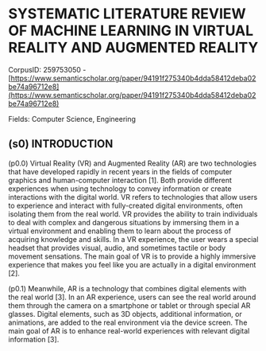 # SYSTEMATIC LITERATURE REVIEW OF MACHINE LEARNING IN VIRTUAL REALITY AND AUGMENTED REALITY

CorpusID: 259753050 - [https://www.semanticscholar.org/paper/94191f275340b4dda58412deba02be74a96712e8](https://www.semanticscholar.org/paper/94191f275340b4dda58412deba02be74a96712e8)

Fields: Computer Science, Engineering

## (s0) INTRODUCTION
(p0.0) Virtual Reality (VR) and Augmented Reality (AR) are two technologies that have developed rapidly in recent years in the fields of computer graphics and human-computer interaction [1]. Both provide different experiences when using technology to convey information or create interactions with the digital world. VR refers to technologies that allow users to experience and interact with fully-created digital environments, often isolating them from the real world. VR provides the ability to train individuals to deal with complex and dangerous situations by immersing them in a virtual environment and enabling them to learn about the process of acquiring knowledge and skills. In a VR experience, the user wears a special headset that provides visual, audio, and sometimes tactile or body movement sensations. The main goal of VR is to provide a highly immersive experience that makes you feel like you are actually in a digital environment [2].

(p0.1) Meanwhile, AR is a technology that combines digital elements with the real world [3]. In an AR experience, users can see the real world around them through the camera on a smartphone or tablet or through special AR glasses. Digital elements, such as 3D objects, additional information, or animations, are added to the real environment via the device screen. The main goal of AR is to enhance real-world experiences with relevant digital information [3].
